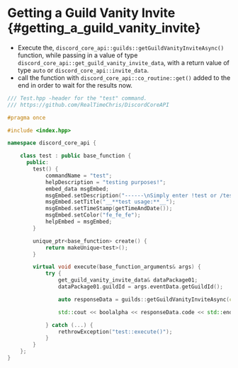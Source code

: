 Getting a Guild Vanity Invite {#getting_a_guild_vanity_invite}
============
- Execute the, `discord_core_api::guilds::getGuildVanityInviteAsync()` function, while passing in a value of type `discord_core_api::get_guild_vanity_invite_data`, with a return value of type `auto` or `discord_core_api::invite_data`.
- call the function with `discord_core_api::co_routine::get()` added to the end in order to wait for the results now.

```cpp
/// Test.hpp -header for the "test" command.
/// https://github.com/RealTimeChris/DiscordCoreAPI

#pragma once

#include <index.hpp>

namespace discord_core_api {

	class test : public base_function {
	  public:
		test() {
			commandName = "test";
			helpDescription = "testing purposes!";
			embed_data msgEmbed;
			msgEmbed.setDescription("------\nSimply enter !test or /test!\n------");
			msgEmbed.setTitle("__**test usage:**__");
			msgEmbed.setTimeStamp(getTimeAndDate());
			msgEmbed.setColor("fe_fe_fe");
			helpEmbed = msgEmbed;
		}

		unique_ptr<base_function> create() {
			return makeUnique<test>();
		}

		virtual void execute(base_function_arguments& args) {
			try {
				get_guild_vanity_invite_data& dataPackage01;
				dataPackage01.guildId = args.eventData.getGuildId();

				auto responseData = guilds::getGuildVanityInviteAsync(const dataPackage01).get();

				std::cout << boolalpha << responseData.code << std::endl;

			} catch (...) {
				rethrowException("test::execute()");
			}
		}
	};
}
```
